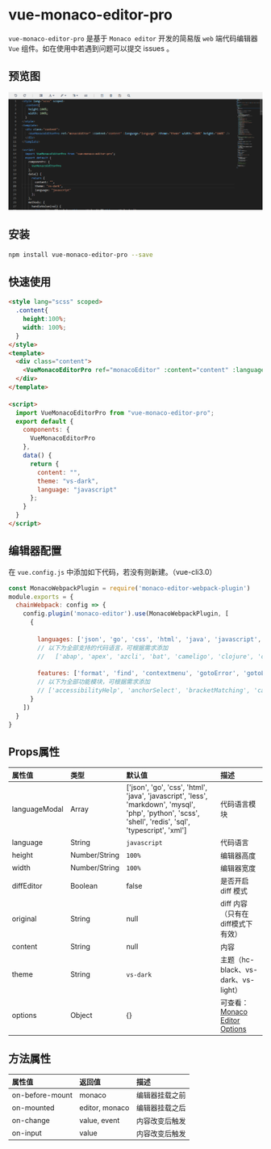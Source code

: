 # vue-monaco-editor-pro

`vue-monaco-editor-pro` 是基于 `Monaco editor` 开发的简易版 `web` 端代码编辑器 `Vue` 组件。如在使用中若遇到问题可以提交 issues 。

## 预览图 
![预览图](./demo.png)

## 安装
```bash
npm install vue-monaco-editor-pro --save
```

## 快速使用

```html
<style lang="scss" scoped>
  .content{
    height:100%;
    width: 100%;
  }
</style>
<template>
  <div class="content">
    <VueMonacoEditorPro ref="monacoEditor" :content="content" :language="language" :theme="theme" width="100%" height="100%" />
  </div>
</template>

<script>
  import VueMonacoEditorPro from "vue-monaco-editor-pro"; 
  export default {
    components: {
      VueMonacoEditorPro
    },
    data() {
      return {
        content: "",
        theme: "vs-dark",
        language: "javascript"
      };
    }
  }
</script>
```
## 编辑器配置
在 `vue.config.js` 中添加如下代码，若没有则新建。（vue-cli3.0）
```js
const MonacoWebpackPlugin = require('monaco-editor-webpack-plugin')
module.exports = {
  chainWebpack: config => {
    config.plugin('monaco-editor').use(MonacoWebpackPlugin, [
      {
        
        languages: ['json', 'go', 'css', 'html', 'java', 'javascript', 'less', 'markdown', 'mysql', 'php', 'python', 'scss', 'shell', 'redis', 'sql', 'typescript', 'xml'],
        // 以下为全部支持的代码语言，可根据需求添加
        //   ['abap', 'apex', 'azcli', 'bat', 'cameligo', 'clojure', 'coffee', 'cpp', 'csharp', 'csp', 'css', 'dart', 'dockerfile', 'ecl', 'fsharp', 'go', 'graphql', 'handlebars', 'hcl', 'html', 'ini', 'java', 'javascript', 'json', 'julia', 'kotlin', 'less', 'lexon', 'lua', 'm3', 'markdown', 'mips', 'msdax', 'mysql', 'objective-c', 'pascal', 'pascaligo', 'perl', 'pgsql', 'php', 'postiats', 'powerquery', 'powershell', 'pug', 'python', 'r', 'razor', 'redis', 'redshift', 'restructuredtext', 'ruby', 'rust', 'sb', 'scala', 'scheme', 'scss', 'shell', 'solidity', 'sophia', 'sql', 'st', 'swift', 'systemverilog', 'tcl', 'twig', 'typescript', 'vb', 'xml', 'yaml'],

        features: ['format', 'find', 'contextmenu', 'gotoError', 'gotoLine', 'gotoSymbol', 'hover' , 'documentSymbols']
        // 以下为全部功能模块，可根据需求添加
        // ['accessibilityHelp', 'anchorSelect', 'bracketMatching', 'caretOperations', 'clipboard', 'codeAction', 'codelens', 'colorPicker', 'comment', 'contextmenu', 'coreCommands', 'cursorUndo', 'dnd', 'documentSymbols', 'find', 'folding', 'fontZoom', 'format', 'gotoError', 'gotoLine', 'gotoSymbol', 'hover', 'iPadShowKeyboard', 'inPlaceReplace', 'indentation', 'inlineHints', 'inspectTokens', 'linesOperations', 'linkedEditing', 'links', 'multicursor', 'parameterHints', 'quickCommand', 'quickHelp', 'quickOutline', 'referenceSearch', 'rename', 'smartSelect', 'snippets', 'suggest', 'toggleHighContrast', 'toggleTabFocusMode', 'transpose', 'unusualLineTerminators', 'viewportSemanticTokens', 'wordHighlighter', 'wordOperations', 'wordPartOperations']
      }
    ])
  }
}
```

## Props属性

| 属性值     | 类型          | 默认值       | 描述                                                                                                                                    |
|:-----------|:--------------|:-------------|:----------------------------------------------------------------------------------------------------------------------------------------|
| languageModal   | Array        | ['json', 'go', 'css', 'html', 'java', 'javascript', 'less', 'markdown', 'mysql', 'php', 'python', 'scss', 'shell', 'redis', 'sql', 'typescript', 'xml'] | 代码语言模块                                                                                                                                |
| language   | String        | `javascript` | 代码语言                                                                                                                                |
| height     | Number/String | `100%`       | 编辑器高度                                                                                                                              |
| width      | Number/String | `100%`       | 编辑器宽度                                                                                                                              |
| diffEditor | Boolean       | false        | 是否开启 diff 模式                                                                                                                      |
| original   | String        | null         | diff 内容（只有在diff模式下有效）                                                                                                       |
| content    | String        | null         | 内容                                                                                                                                    |
| theme      | String        | `vs-dark`    | 主题（hc-black、vs-dark、vs-light）                                                                                                     |
| options    | Object        | {}           | 可查看：[Monaco Editor Options](https://microsoft.github.io/monaco-editor/api/interfaces/monaco.editor.ieditorconstructionoptions.html) |

## 方法属性
| 属性值          | 返回值         | 描述           |
|:----------------|:---------------|:---------------|
| on-before-mount | monaco         | 编辑器挂载之前 |
| on-mounted      | editor, monaco | 编辑器挂载之后 |
| on-change       | value, event   | 内容改变后触发 |
| on-input        | value          | 内容改变后触发 |
